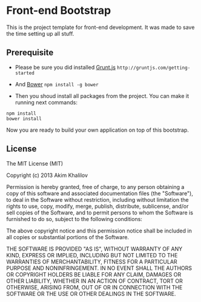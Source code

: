# Front-end Bootstrap

This is the project template for front-end development. It was made to save the time setting up all stuff.

## Prerequisite

- Please be sure you did installed [Grunt.js](http://gruntjs.com/getting-started) `http://gruntjs.com/getting-started`

- And [Bower](http://bower.io/) `npm install -g bower`
- Then you shoud install all packages from the project. You can make it running next commands:

```
npm install
bower install
```

Now you are ready to build your own application on top of this bootstrap.

License
-------

The MIT License (MIT)

Copyright (c) 2013 Akim Khalilov

Permission is hereby granted, free of charge, to any person obtaining a copy
of this software and associated documentation files (the "Software"), to deal
in the Software without restriction, including without limitation the rights
to use, copy, modify, merge, publish, distribute, sublicense, and/or sell
copies of the Software, and to permit persons to whom the Software is
furnished to do so, subject to the following conditions:

The above copyright notice and this permission notice shall be included in
all copies or substantial portions of the Software.

THE SOFTWARE IS PROVIDED "AS IS", WITHOUT WARRANTY OF ANY KIND, EXPRESS OR
IMPLIED, INCLUDING BUT NOT LIMITED TO THE WARRANTIES OF MERCHANTABILITY,
FITNESS FOR A PARTICULAR PURPOSE AND NONINFRINGEMENT. IN NO EVENT SHALL THE
AUTHORS OR COPYRIGHT HOLDERS BE LIABLE FOR ANY CLAIM, DAMAGES OR OTHER
LIABILITY, WHETHER IN AN ACTION OF CONTRACT, TORT OR OTHERWISE, ARISING FROM,
OUT OF OR IN CONNECTION WITH THE SOFTWARE OR THE USE OR OTHER DEALINGS IN
THE SOFTWARE.